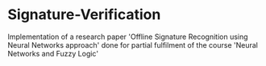 # Signature-Verification
Implementation of a research paper 'Offline Signature Recognition using Neural Networks approach' done for partial fulfilment of the course 'Neural Networks and Fuzzy Logic'
